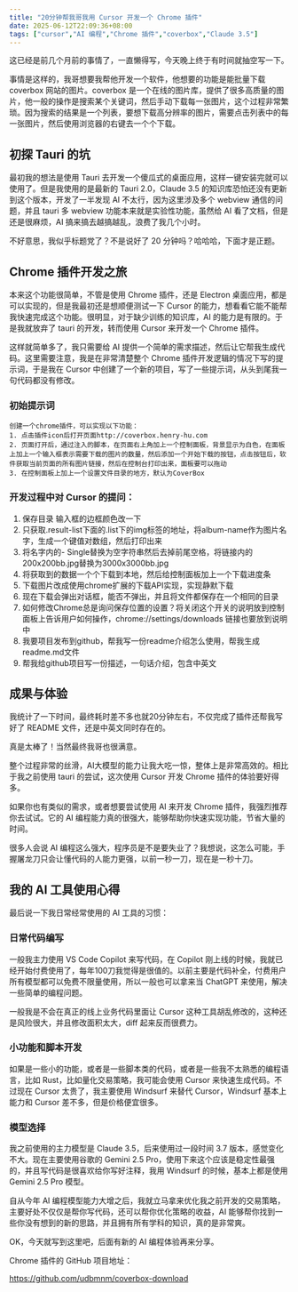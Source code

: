 ```yaml
---
title: "20分钟帮我哥我用 Cursor 开发一个 Chrome 插件"
date: 2025-06-12T22:09:36+08:00
tags: ["cursor","AI 编程","Chrome 插件","coverbox","Claude 3.5"]
---
```


这已经是前几个月前的事情了，一直懒得写，今天晚上终于有时间就抽空写一下。

事情是这样的，我哥想要我帮他开发一个软件，他想要的功能是能批量下载 coverbox 网站的图片。coverbox 是一个在线的图片库，提供了很多高质量的图片，他一般的操作是搜索某个关键词，然后手动下载每一张图片，这个过程非常繁琐。因为搜索的结果是一个列表，要想下载高分辨率的图片，需要点击列表中的每一张图片，然后使用浏览器的右键去一个个下载。

## 初探 Tauri 的坑

最初我的想法是使用 Tauri 去开发一个傻瓜式的桌面应用，这样一键安装完就可以使用了。但是我使用的是最新的 Tauri 2.0，Claude 3.5 的知识库恐怕还没有更新到这个版本，开发了一半发现 AI 不太行，因为这里涉及多个 webview 通信的问题，并且 tauri 多 webview 功能本来就是实验性功能，虽然给 AI 看了文档，但是还是很麻烦，AI 搞来搞去越搞越乱，浪费了我几个小时。

不好意思，我似乎标题党了？不是说好了 20 分钟吗？哈哈哈，下面才是正题。

## Chrome 插件开发之旅

本来这个功能很简单，不管是使用 Chrome 插件，还是 Electron 桌面应用，都是可以实现的，但是我最初还是想顺便测试一下 Cursor 的能力，想看看它能不能帮我快速完成这个功能。很明显，对于缺少训练的知识库，AI 的能力是有限的。于是我就放弃了 tauri 的开发，转而使用 Cursor 来开发一个 Chrome 插件。

这样就简单多了，我只需要给 AI 提供一个简单的需求描述，然后让它帮我生成代码。这里需要注意，我是在非常清楚整个 Chrome 插件开发逻辑的情况下写的提示词，于是我在 Cursor 中创建了一个新的项目，写了一些提示词，从头到尾我一句代码都没有修改。

### 初始提示词

```
创建一个chrome插件，可以实现以下功能：
1. 点击插件icon后打开页面http://coverbox.henry-hu.com
2. 页面打开后，通过注入的脚本，在页面右上角加上一个控制面板，背景显示为白色，在面板上加上一个输入框表示需要下载的图片的数量，然后添加一个开始下载的按钮，点击按钮后，软件获取当前页面的所有图片链接，然后在控制台打印出来，面板要可以拖动
3. 在控制面板上加上一个设置文件目录的地方，默认为CoverBox
```

### 开发过程中对 Cursor 的提问：

1. 保存目录 输入框的边框颜色改一下
2. 只获取.result-list下面的.list下的img标签的地址，将album-name作为图片名字，生成一个键值对数组，然后打印出来
3. 将名字内的- Single替换为空字符串然后去掉前尾空格，将链接内的200x200bb.jpg替换为3000x3000bb.jpg
4. 将获取到的数据一个个下载到本地，然后给控制面板加上一个下载进度条
5. 下载图片改成使用chrome扩展的下载API实现，实现静默下载
6. 现在下载会弹出对话框，能否不弹出，并且将文件都保存在一个相同的目录
7. 如何修改Chrome总是询问保存位置的设置？将关闭这个开关的说明放到控制面板上告诉用户如何操作，chrome://settings/downloads 链接也要放到说明中
8. 我要项目发布到github，帮我写一份readme介绍怎么使用，帮我生成readme.md文件
9. 帮我给github项目写一份描述，一句话介绍，包含中英文


## 成果与体验

我统计了一下时间，最终耗时差不多也就20分钟左右，不仅完成了插件还帮我写好了 README 文件，还是中英文同时存在的。

真是太棒了！当然最终我哥也很满意。

整个过程非常的丝滑，AI大模型的能力让我大吃一惊，整体上是非常高效的。相比于我之前使用 tauri 的尝试，这次使用 Cursor 开发 Chrome 插件的体验要好得多。

如果你也有类似的需求，或者想要尝试使用 AI 来开发 Chrome 插件，我强烈推荐你去试试。它的 AI 编程能力真的很强大，能够帮助你快速实现功能，节省大量的时间。

很多人会说 AI 编程这么强大，程序员是不是要失业了？我想说，这怎么可能，手握屠龙刀只会让懂代码的人能力更强，以前一秒一刀，现在是一秒十刀。

## 我的 AI 工具使用心得

最后说一下我日常经常使用的 AI 工具的习惯：

### 日常代码编写
一般我主力使用 VS Code Copilot 来写代码，在 Copilot 刚上线的时候，我就已经开始付费使用了，每年100刀我觉得是很值的。以前主要是代码补全，付费用户所有模型都可以免费不限量使用，所以一般也可以拿来当 ChatGPT 来使用，解决一些简单的编程问题。

一般我是不会在真正的线上业务代码里面让 Cursor 这种工具胡乱修改的，这种还是风险很大，并且修改面积太大，diff 起来反而很费力。

### 小功能和脚本开发
如果是一些小的功能，或者是一些脚本类的代码，或者是一些我不太熟悉的编程语言，比如 Rust，比如量化交易策略，我可能会使用 Cursor 来快速生成代码。不过现在 Cursor 太贵了，我主要使用 Windsurf 来替代 Cursor，Windsurf 基本上能力和 Cursor 差不多，但是价格便宜很多。

### 模型选择
我之前使用的主力模型是 Claude 3.5，后来使用过一段时间 3.7 版本，感觉变化不大。现在主要使用谷歌的 Gemini 2.5 Pro，使用下来这个应该是稳定性最强的，并且写代码是很喜欢给你写好注释，我用 Windsurf 的时候，基本上都是使用 Gemini 2.5 Pro 模型。

自从今年 AI 编程模型能力大增之后，我就立马拿来优化我之前开发的交易策略，主要好处不仅仅是帮你写代码，还可以帮你优化策略的收益，AI 能够帮你找到一些你没有想到的新的思路，并且拥有所有学科的知识，真的是非常爽。

OK，今天就写到这里吧，后面有新的 AI 编程体验再来分享。

Chrome 插件的 GitHub 项目地址：

https://github.com/udbmnm/coverbox-download